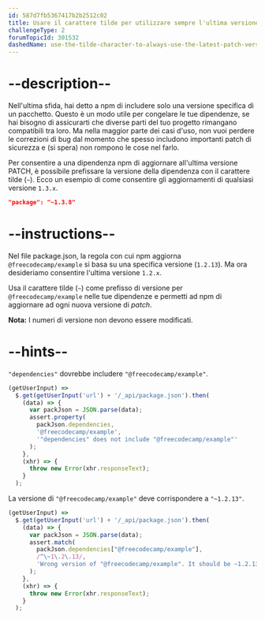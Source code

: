 ```yaml
---
id: 587d7fb5367417b2b2512c02
title: Usare il carattere tilde per utilizzare sempre l'ultima versione patch di una dipendenza
challengeType: 2
forumTopicId: 301532
dashedName: use-the-tilde-character-to-always-use-the-latest-patch-version-of-a-dependency
---
```


# --description--

Nell'ultima sfida, hai detto a npm di includere solo una versione specifica di un pacchetto. Questo è un modo utile per congelare le tue dipendenze, se hai bisogno di assicurarti che diverse parti del tuo progetto rimangano compatibili tra loro. Ma nella maggior parte dei casi d'uso, non vuoi perdere le correzioni di bug dal momento che spesso includono importanti patch di sicurezza e (si spera) non rompono le cose nel farlo.

Per consentire a una dipendenza npm di aggiornare all'ultima versione PATCH, è possibile prefissare la versione della dipendenza con il carattere tilde (`~`). Ecco un esempio di come consentire gli aggiornamenti di qualsiasi versione `1.3.x`.

```json
"package": "~1.3.8"
```

# --instructions--

Nel file package.json, la regola con cui npm aggiorna `@freecodecamp/example` si basa su una specifica versione (`1.2.13`). Ma ora desideriamo consentire l'ultima versione `1.2.x`.

Usa il carattere tilde (`~`) come prefisso di versione per `@freecodecamp/example` nelle tue dipendenze e permetti ad npm di aggiornare ad ogni nuova versione di _patch_.

**Nota:** I numeri di versione non devono essere modificati.

# --hints--

`"dependencies"` dovrebbe includere `"@freecodecamp/example"`.

```js
(getUserInput) =>
  $.get(getUserInput('url') + '/_api/package.json').then(
    (data) => {
      var packJson = JSON.parse(data);
      assert.property(
        packJson.dependencies,
        '@freecodecamp/example',
        '"dependencies" does not include "@freecodecamp/example"'
      );
    },
    (xhr) => {
      throw new Error(xhr.responseText);
    }
  );
```

La versione di `"@freecodecamp/example"` deve corrispondere a `"~1.2.13"`.

```js
(getUserInput) =>
  $.get(getUserInput('url') + '/_api/package.json').then(
    (data) => {
      var packJson = JSON.parse(data);
      assert.match(
        packJson.dependencies["@freecodecamp/example"],
        /^\~1\.2\.13/,
        'Wrong version of "@freecodecamp/example". It should be ~1.2.13'
      );
    },
    (xhr) => {
      throw new Error(xhr.responseText);
    }
  );
```

